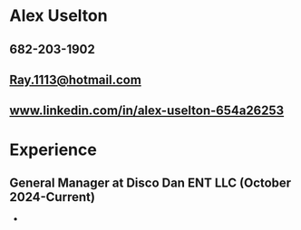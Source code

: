 # Alex Uselton
## 682-203-1902
## Ray.1113@hotmail.com
## www.linkedin.com/in/alex-uselton-654a26253
# Experience
## General Manager at Disco Dan ENT LLC (October 2024-Current)
- 

